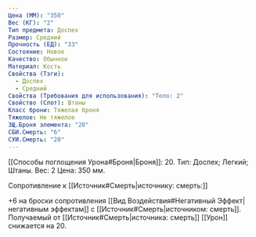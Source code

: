 ```yaml
---
Цена (ММ): "350"
Вес (КГ): "2"
Тип предмета: Доспех
Размер: Средний
Прочность (ЕД): "33"
Состояние: Новое
Качество: Обычное
Материал: Кость
Свойства (Тэги):
  - Доспех
  - Средний
Свойства (Требования для использования): "Тело: 2"
Свойство (Слот): Штаны
Класс брони: Тяжелая броня
Тяжелое: Не тяжелое
ЗЩ.Броня элемента: "20"
СБИ.Смерть: "6"
СУИ.Смерть: "20"
---
```

[[Способы поглощения Урона#Броня|Броня]]: 20. Тип: Доспех; Легкий; Штаны. Вес: 2 Цена: 350 мм. 

Сопротивление к [[Источник#Смерть|источнику: смерть:]] 

+6 на броски сопротивления [[Вид Воздействия#Негативный Эффект|негативным эффектам]] с [[Источник#Смерть|источником: смерть]].
Получаемый от [[Источник#Смерть|источника: смерть]] [[Урон]] снижается на 20. 

